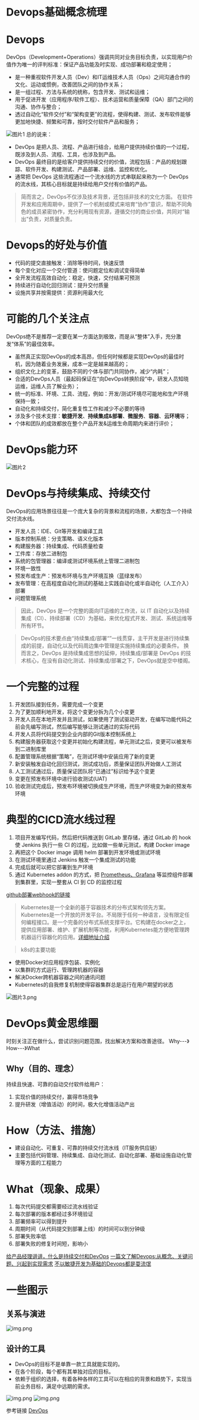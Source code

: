 # Devops基础概念梳理
# Devops
DevOps（Development+Operations）强调共同对业务目标负责，以实现用户价值作为唯一的评判标准：保证产品功能及时实现、成功部署和稳定使用；

* 是一种重视软件开发人员（Dev）和IT运维技术人员（Ops）之间沟通合作的文化、运动或惯例，改善团队之间的协作关系；
* 是一组过程、方法与系统的统称，包含开发、测试和运维；
* 用于促进开发（应用程序/软件工程）、技术运营和质量保障（QA）部门之间的沟通、协作与整合；
* 透过自动化“软件交付”和“架构变更”的流程，使得构建、测试、发布软件能够更加地快捷、频繁和可靠，按时交付软件产品和服务；

![图片1](../../img/devops_1.jpg)
总的说来：

* DevOps 是把人员、流程、产品进行结合，给用户提供持续价值的一个过程，既涉及到人员、流程、工具，也涉及到产品。
* DevOps 最终目的是给客户提供持续交付的价值，流程包括：产品的规划跟踪、软件开发、构建测试、产品部署、运维、监控和优化。
* 通常把 DevOps 这些流程通过一个流水线的方式串联起来称为一个 DevOps 的流水线，其核心目标就是持续给用户交付有价值的产品。

>简而言之，DevOps不仅涉及技术背景，还包括非技术的文化方面。
在软件开发和应用周期中，提供了一个机制或模式来培育“协作”意识，帮助不同角色的成员紧密协作，充分利用现有资源，遵循交付的商业价值，共同对“输出”负责，对质量负责。

# Devops的好处与价值
* 代码的提交直接触发：消除等待时间，快速反馈
* 每个变化对应一个交付管道：使问题定位和调试变得简单
* 全开发流程高效自动化：稳定，快速，交付结果可预测
* 持续进行自动化回归测试：提升交付质量
* 设施共享并按需提供：资源利用最大化


# 可能的几个关注点
DevOps绝不是推荐一定要在某一方面达到极致，而是从“整体”入手，充分激发“体系”的最佳效率。

* 虽然真正实现DevOps的成本高昂，但任何时候都是实现DevOps的最佳时机，因为随着业务发展，成本一定是越来越高的；
* 组织文化上的变革，鼓励不同的个体与部门共同协作，减少“内耗”；
* 合适的DevOps人员（最起码保证在“向DevOps转换阶段”中，研发人员知晓运维，运维人员了解业务）；
* 统一的标准、环境、工具、流程，例如：开发/测试环境尽可能地和生产环境保持一致；
* 自动化和持续交付，简化重复性工作和减少不必要的等待
* 涉及多个技术支撑：**敏捷开发**、**持续集成&部署**、**微服务**、**容器**、**云环境**等；
* 个体和团队的成效都放在整个产品开发&运维生命周期内来进行评价；

# DevOps能力环
![图片2](../../img/devops_2.png)


# DevOps与持续集成、持续交付
DevOps的应用场景往往是一个庞大复杂的背景和流程的场景，大都包含一个持续交付流水线。

* 开发人员：IDE、Git等开发和编译工具
* 版本控制系统：分支策略、语义化版本
* 构建服务器：持续集成、代码质量检查
* 工件库：存放二进制包
* 系统的包管理器：编译或测试环境系统上管理二进制包
* 环境一致性
* 预发布或生产：预发布环境与生产环境互换（蓝绿发布）
* 发布管理：在高程度自动化测试的基础上实践自动化或半自动化（人工介入）部署
* 问题管理系统

> 因此，DevOps 是一个完整的面向IT运维的工作流，以 IT 自动化以及持续集成（CI）、持续部署（CD）为基础，来优化程式开发、测试、系统运维等所有环节。

> DevOps的技术要点由“持续集成/部署“”一线贯穿，主干开发是进行持续集成的前提，自动化以及代码周边集中管理是实施持续集成的必要条件。
换而言之，DevOps 是持续集成思想的延伸，持续集成/部署是 DevOps 的技术核心，在没有自动化测试、持续集成/部署之下，DevOps就是空中楼阁。


# 一个完整的过程
1. 开发团队接到任务，需要完成一个变更
2. 为了更加顺利地开发，将这个变更分拆为几个小变更
3. 开发人员在本地开发并且测试，如果使用了测试驱动开发，在编写功能代码之前会先编写测试，然后编写能够让测试通过的实际代码
4. 开发人员将代码提交到企业内部的Git版本控制系统上
5. 构建服务器获取这个变更并初始化构建流程，单元测试之后，变更可以被发布到二进制库里
6. 配置管理系统根据“策略”，在测试环境中安装应用了新的变更
7. 新安装触发自动化回归测试，测试成功后，质量保证团队开始做人工测试
8. 人工测试通过后，质量保证团队将“已通过”标识给予这个变更
9. 变更在预发布环境中进行验收测试(UAT)
10. 验收测试完成后，预发布环境被切换成生产环境，而生产环境变为新的预发布环境


# 典型的CICD流水线过程
1. 项目开发编写代码，然后把代码推送到 GitLab 里存储，通过 GitLab 的 hook 使 Jenkins 执行一些 CI 的过程，比如做一些单元测试，构建 Docker image
2. 再把这个 Docker image 调用 helm 部署到开发环境或测试环境
3. 在测试环境里通过 Jenkins 触发一个集成测试的功能
4. 完成后就可以把它部署到生产环境
5. 通过 Kubernetes addon 的方式，把 [Prometheus、Grafana](https://www.cnblogs.com/miaocbin/p/12009974.html) 等监控组件部署到集群里，实现一整套从 CI 到 CD 的监控过程

[github部署webhook的链接](https://blog.csdn.net/u013764814/article/details/85240752)
>  Kubernetes是一个全新的基于容器技术的分布式架构领先方案。Kubernetes是一个开放的开发平台。不局限于任何一种语言，没有限定任何编程接口。是一个完备的分布式系统支撑平台。它构建在docker之上，提供应用部署、维护、扩展机制等功能，利用Kubernetes能方便地管理跨机器运行容器化的应用。[详细地址介绍](https://blog.csdn.net/qq_35254726/article/details/54233781?ops_request_misc=%257B%2522request%255Fid%2522%253A%2522164085007116780255275124%2522%252C%2522scm%2522%253A%252220140713.130102334.pc%255Fall.%2522%257D&request_id=164085007116780255275124&biz_id=0&utm_medium=distribute.pc_search_result.none-task-blog-2~all~first_rank_ecpm_v1~rank_v31_ecpm-1-54233781.pc_search_result_cache&utm_term=Kubernetes&spm=1018.2226.3001.4187)

> k8s的主要功能
* 使用Docker对应用程序包装、实例化
* 以集群的方式运行、管理跨机器的容器
* 解决Docker跨机器容器之间的通讯问题
* Kubernetes的自我修复机制使得容器集群总是运行在用户期望的状态


![图片3.png](../../img/devops_3.png)

# DevOps黄金思维圈
时刻关注正在做什么，尝试识别问题范围，找出解决方案和改善途径。
Why---》How---》What

## Why（目的、理念）
持续且快速、可靠的自动交付软件给用户：
1. 实现价值的持续交付，赢得市场竞争
2. 提升研发（增值活动）的时间，极大化增值活动产出
# How（方法、措施）
* 建设自动化、可重复、可靠的持续交付流水线（IT服务供应链）
* 主要包括代码管理、持续集成、自动化测试、自动化部署、基础设施自动化管理等方面的工程能力
# What（现象、成果）
1. 每次代码提交都需要经过流水线验证
2. 每次部署的版本都经过多环境验证
3. 部署频率可以得到提升
4. 周期时间（从代码提交到部署上线）的时间可以到分钟级
5. 部署失败率低
6. 部署失败的修复时间短，影响小




[给产品经理讲讲，什么是持续交付和DevOps](https://mp.weixin.qq.com/s?__biz=MzkyNTI5NTQ1NQ==&mid=2247499672&idx=1&sn=78697a02d2cc6e9f289117731197fa49&source=41#wechat_redirect)
[一篇文了解Devops:从概念、关键问题、兴起到实现需求](https://mp.weixin.qq.com/s/Xsog1dFCwBgXOohSxcHMOw)
[不以敏捷开发为基础的Devops都是耍流氓](https://mp.weixin.qq.com/s/Xsog1dFCwBgXOohSxcHMOw)


# 一些图示
## 关系与演进
![img.png](../../img/devops_4.png)

## 设计的工具
* DevOps的目标不是单靠一款工具就能实现的。
* 在各个阶段，每个都有其单独对应的目标。
* 依赖于组织的选择，有着各种各样的工具可以在相应的背景和趋势下，实现当前业务目标，满足中远期的需求。

![img.png](../../img/devops_5.jpg)
![img.png](../../img/devops_6.png)











参考链接
[DevOps](https://www.cnblogs.com/anliven/p/9136624.html)
